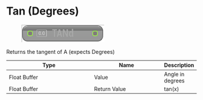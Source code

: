 # Tan (Degrees)

<div align="left" data-full-width="false">

<figure><img src="Tan_(Degrees).png" alt=""><figcaption></figcaption></figure>

</div>

Returns the tangent of A (expects Degrees)

<table>
<thead><tr><th width="250">Type</th><th width="200">Name</th><th>Description</th></tr></thead>
<tbody>
<tr><td>Float Buffer</td><td>Value</td><td>Angle in degrees</td></tr>
<tr><td>Float Buffer</td><td>Return Value</td><td>tan(x)</td></tr>
</tbody>
</table>